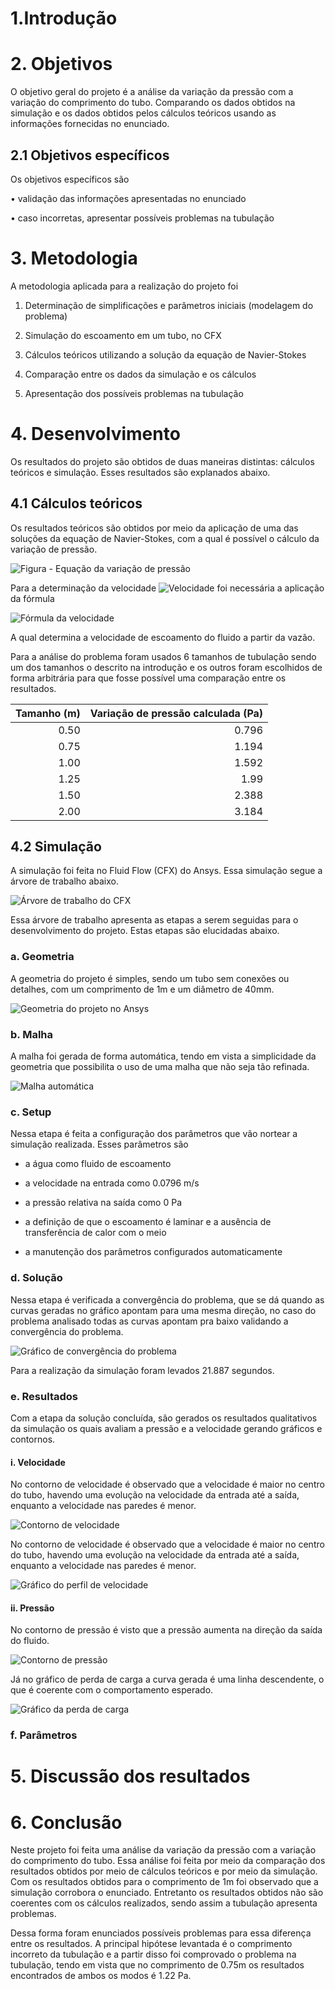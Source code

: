 # 1.Introdução 

# 2. Objetivos 

  O objetivo geral do projeto é a análise da variação da pressão com a variação do comprimento do tubo. Comparando os dados obtidos na simulação e os dados obtidos pelos cálculos teóricos usando as informações fornecidas no enunciado.

## 2.1 Objetivos específicos 

Os objetivos específicos são

•	validação das informações apresentadas no enunciado

•	caso incorretas, apresentar possíveis problemas na tubulação

# 3. Metodologia

A metodologia aplicada para a realização do projeto foi

1.  Determinação de simplificações e parâmetros iniciais (modelagem do problema)

2.	Simulação do escoamento em um tubo, no CFX

3.	Cálculos teóricos utilizando a solução da equação de Navier-Stokes

4.	Comparação entre os dados da simulação e os cálculos

5.	Apresentação dos possíveis problemas na tubulação


# 4. Desenvolvimento 

Os resultados do projeto são obtidos de duas maneiras distintas: cálculos teóricos e simulação. Esses resultados são explanados abaixo. 

## 4.1 Cálculos teóricos 

Os resultados teóricos são obtidos por meio da aplicação de uma das soluções da equação de Navier-Stokes, com a qual é possível o cálculo da variação de pressão.

![Figura - Equação da variação de pressão](CodeCogsEqn.gif)

Para a determinação da velocidade ![Velocidade](velocidade2.gif) foi necessária a aplicação da fórmula

![Fórmula da velocidade](velocidade1.gif)

A qual determina a velocidade de escoamento do fluido a partir da vazão.

Para a análise do problema foram usados 6 tamanhos de tubulação sendo um dos tamanhos o descrito na introdução e os outros foram escolhidos de forma arbitrária para que fosse possível uma comparação entre os resultados.

Tamanho (m) | Variação de pressão calculada (Pa)
-----------:|-----------------------------------:
0.50        |0.796
0.75        |1.194
1.00        |1.592
1.25        |1.99
1.50        |2.388
2.00        |3.184


## 4.2 Simulação 

A simulação foi feita no Fluid Flow (CFX) do Ansys. Essa simulação segue a árvore de trabalho abaixo. 

![Árvore de trabalho do CFX](arvore.png)

Essa árvore de trabalho apresenta as etapas a serem seguidas para o desenvolvimento do projeto. Estas etapas são elucidadas abaixo.  

### a. Geometria 

A geometria do projeto é simples, sendo um tubo sem conexões ou detalhes, com um comprimento de 1m e um diâmetro de 40mm.

![Geometria do projeto no Ansys](Largura.png)

### b. Malha 

A malha foi gerada de forma automática, tendo em vista a simplicidade da geometria que possibilita o uso de uma malha que não seja tão refinada. 

![Malha automática](Malha.png)

### c. Setup

Nessa etapa é feita a configuração dos parâmetros que vão nortear a simulação realizada. Esses parâmetros são 

- a água como fluido de escoamento

- a velocidade na entrada como 0.0796 m/s

- a pressão relativa na saída como 0 Pa

- a definição de que o escoamento é laminar e a ausência de transferência de calor com o meio

- a manutenção dos parâmetros configurados automaticamente

### d. Solução 

Nessa etapa é verificada a convergência do problema, que se dá quando as curvas geradas no gráfico apontam para uma mesma direção, no caso do problema analisado todas as curvas apontam pra baixo validando a convergência do problema.

![Gráfico de convergência do problema](convergencia.png)

Para a realização da simulação foram levados 21.887 segundos. 

### e. Resultados

Com a etapa da solução concluída, são gerados os resultados qualitativos da simulação os quais avaliam a pressão e a velocidade gerando gráficos e contornos.

#### i. Velocidade

No contorno de velocidade é observado que a velocidade é maior no centro do tubo, havendo uma evolução na velocidade da entrada até a saída, enquanto a velocidade nas paredes é menor.

![Contorno de velocidade](contorno_velocidade.png)

No contorno de velocidade é observado que a velocidade é maior no centro do tubo, havendo uma evolução na velocidade da entrada até a saída, enquanto a velocidade nas paredes é menor.

![Gráfico do perfil de velocidade](perfil_velocidade.png)

#### ii. Pressão

No contorno de pressão é visto que a pressão aumenta na direção da saída do fluido.

![Contorno de pressão](contorno_pressao.png) 

Já no gráfico de perda de carga a curva gerada é uma linha descendente, o que é coerente com o comportamento esperado.

![Gráfico da perda de carga](grafico_perda_carga.png)

### f. Parâmetros

# 5. Discussão dos resultados 

# 6. Conclusão 

  Neste projeto foi feita uma análise da variação da pressão com a variação do comprimento do tubo. Essa análise foi feita por meio da comparação dos resultados obtidos por meio de cálculos teóricos e por meio da simulação. Com os resultados obtidos para o comprimento de 1m foi observado que a simulação corrobora o enunciado. Entretanto os resultados obtidos não são coerentes com os cálculos realizados, sendo assim a tubulação apresenta problemas.
  
  Dessa forma foram enunciados possíveis problemas para essa diferença entre os resultados. A principal hipótese levantada é o comprimento incorreto da tubulação e a partir disso foi comprovado o problema na tubulação, tendo em vista que no comprimento de 0.75m os resultados encontrados de ambos os modos é 1.22 Pa.

